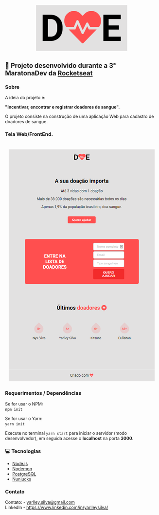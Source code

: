 <h1 align="center">
    <img alt="LogoDoe" src="./src/assets/logoDoe.png" width="300px" />
</h1>

## 🚀 Projeto desenvolvido durante a 3° MaratonaDev da [Rocketseat](https://www.linkedin.com/school/rocketseat/ "Rocketseat")

### Sobre

A ideia do projeto é:

<strong>"Incentivar, encontrar e registrar doadores de sangue".</strong>

O projeto consiste na construção de uma aplicação Web para cadastro de doadores de sangue.

### Tela Web/FrontEnd.

<h1 align="center">
    <img alt="DoeSangue" src="./src/assets/doesangue.png" />
</h1>


###  Requerimentos / Dependências

Se for usar o NPM: <br>
`npm init`

Se for usar o Yarn: <br>
`yarn init`

Execute no terminal `yarn start` para iniciar o servidor (modo desenvolvedor), em seguida acesse o <strong>localhost</strong> na porta <strong>3000</strong>.

### 💻 Tecnologias

- [Node.js](https://nodejs.org/en/)
- [Nodemon](https://nodemon.io)
- [PostgreSQL](https://www.postgresql.org)
- [Nunjucks](https://mozilla.github.io/nunjucks/)

### Contato

Contato: - yarlley.silva@gmail.com
<br>
LinkedIn - https://www.linkedin.com/in/yarlleysilva/
